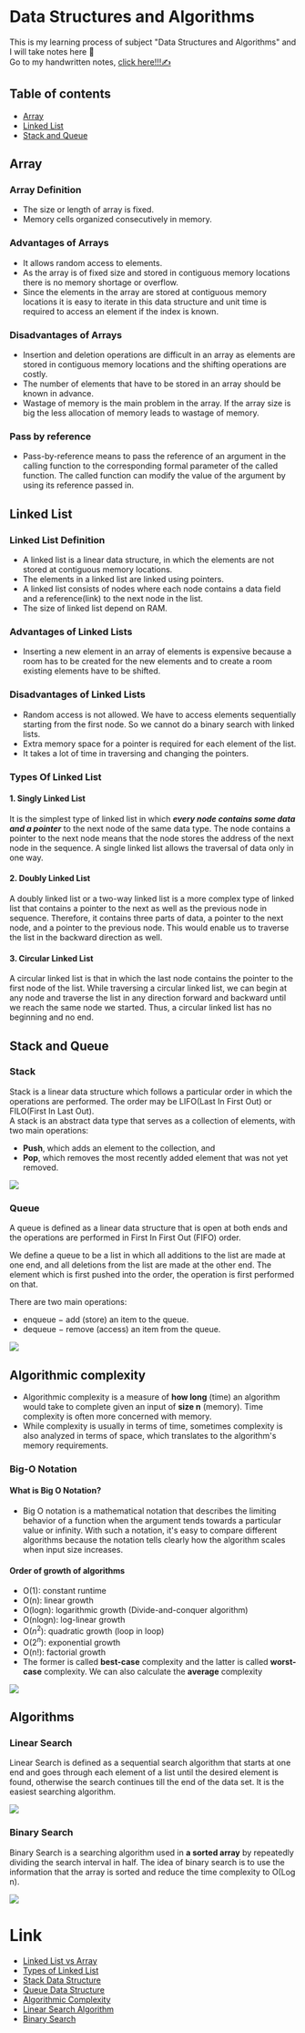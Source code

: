 # Data Structures and Algorithms
This is my learning process of subject "Data Structures and Algorithms" and I will take notes here &#128221;
<br />Go to my handwritten notes, [click here!!!&#9997;](https://drive.google.com/file/d/1FvkHS3HBY2fd7C88WjnY6xoNpaCy45i6/view?usp=sharing)

## Table of contents
- [Array](#array)
- [Linked List](#linked-list)
- [Stack and Queue](#stack-and-queue)

## Array
### Array Definition
- The size or length of array is fixed.
- Memory cells organized consecutively in memory.
### Advantages of Arrays
- It allows random access to elements.
- As the array is of fixed size and stored in contiguous memory locations there is no memory shortage or overflow.
- Since the elements in the array are stored at contiguous memory locations it is easy to iterate in this data structure and unit time is required to access an element if the index is known.
### Disadvantages of Arrays
- Insertion and deletion operations are difficult in an array as elements are stored in contiguous memory locations and the shifting operations are costly.
- The number of elements that have to be stored in an array should be known in advance.
- Wastage of memory is the main problem in the array. If the array size is big the less allocation of memory leads to wastage of memory.
### Pass by reference
- Pass-by-reference means to pass the reference of an argument in the calling function to the corresponding formal parameter of the called function. The called function can modify the value of the argument by using its reference passed in.

## Linked List
### Linked List Definition
- A linked list is a linear data structure, in which the elements are not stored at contiguous memory locations. 
- The elements in a linked list are linked using pointers. 
- A linked list consists of nodes where each node contains a data field and a reference(link) to the next node in the list.
- The size of linked list depend on RAM.
### Advantages of Linked Lists
- Inserting a new element in an array of elements is expensive because a room has to be created for the new elements and to create a room existing elements have to be shifted. 
### Disadvantages of Linked Lists
- Random access is not allowed. We have to access elements sequentially starting from the first node. So we cannot do a binary search with linked lists. 
- Extra memory space for a pointer is required for each element of the list. 
- It takes a lot of time in traversing and changing the pointers.
### Types Of Linked List
#### 1. Singly Linked List
It is the simplest type of linked list in which ***every node contains some data and a pointer*** to the next node of the same data type. The node contains a pointer to the next node means that the node stores the address of the next node in the sequence. A single linked list allows the traversal of data only in one way. 
#### 2. Doubly Linked List
A doubly linked list or a two-way linked list is a more complex type of linked list that contains a pointer to the next as well as the previous node in sequence. Therefore, it contains three parts of data, a pointer to the next node, and a pointer to the previous node. This would enable us to traverse the list in the backward direction as well.
#### 3. Circular Linked List
A circular linked list is that in which the last node contains the pointer to the first node of the list. While traversing a circular linked list, we can begin at any node and traverse the list in any direction forward and backward until we reach the same node we started. Thus, a circular linked list has no beginning and no end. 

## Stack and Queue
### Stack
Stack is a linear data structure which follows a particular order in which the operations are performed. The order may be LIFO(Last In First Out) or FILO(First In Last Out).
<br>A stack is an abstract data type that serves as a collection of elements, with two main operations:
- **Push**, which adds an element to the collection, and
- **Pop**, which removes the most recently added element that was not yet removed.

<img src ="https://upload.wikimedia.org/wikipedia/commons/thumb/e/e4/Lifo_stack.svg/350px-Lifo_stack.svg.png"></img><br>

### Queue 
A queue is defined as a linear data structure that is open at both ends and the operations are performed in First In First Out (FIFO) order. <br>

We define a queue to be a list in which all additions to the list are made at one end, and all deletions from the list are made at the other end.  The element which is first pushed into the order, the operation is first performed on that. <br>

There are two main operations: 
- enqueue − add (store) an item to the queue.
- dequeue − remove (access) an item from the queue.

<img src = "https://media.geeksforgeeks.org/wp-content/uploads/20220816162225/Queue.png"><br>

## Algorithmic complexity
- Algorithmic complexity is a measure of **how long** (time) an algorithm would take to complete given an input of **size n** (memory). Time complexity is often more concerned with memory. 
- While complexity is usually in terms of time, sometimes complexity is also analyzed in terms of space, which translates to the algorithm's memory requirements.
### Big-O Notation
#### What is Big O Notation?
- Big O notation is a mathematical notation that describes the limiting behavior of a function when the argument tends towards a particular value or infinity. With such a notation, it's easy to compare different algorithms because the notation tells clearly how the algorithm scales when input size increases.
#### Order of growth of algorithms
- O(1): constant runtime
- O(n): linear growth
- O(logn): logarithmic growth (Divide-and-conquer algorithm)
- O(nlogn): log-linear growth
- O($n^2$): quadratic growth (loop in loop)
- O($2^n$): exponential growth
- O(n!): factorial growth
- The former is called **best-case** complexity and the latter is called **worst-case** complexity. We can also calculate the **average** complexity


<img src="https://devopedia.org/images/article/17/4996.1513922020.jpg"></img>

## Algorithms
### Linear Search
Linear Search is defined as a sequential search algorithm that starts at one end and goes through each element of a list until the desired element is found, otherwise the search continues till the end of the data set. It is the easiest searching algorithm.

<img src="https://media.geeksforgeeks.org/wp-content/cdn-uploads/Linear-Search.png"></img>

### Binary Search
Binary Search is a searching algorithm used in **a sorted array** by repeatedly dividing the search interval in half. The idea of binary search is to use the information that the array is sorted and reduce the time complexity to O(Log n). 

<img src="https://media.geeksforgeeks.org/wp-content/uploads/20220309171621/BinarySearch.png"></img>


# Link
- [Linked List vs Array](https://www.geeksforgeeks.org/linked-list-vs-array/)
- [Types of Linked List](https://www.geeksforgeeks.org/types-of-linked-list/)
- [Stack Data Structure](https://www.geeksforgeeks.org/stack-data-structure/)
- [Queue Data Structure](https://www.geeksforgeeks.org/queue-data-structure/)
- [Algorithmic Complexity](https://devopedia.org/algorithmic-complexity)
- [Linear Search Algorithm](https://www.geeksforgeeks.org/linear-search/)
- [Binary Search](https://www.geeksforgeeks.org/binary-search/)